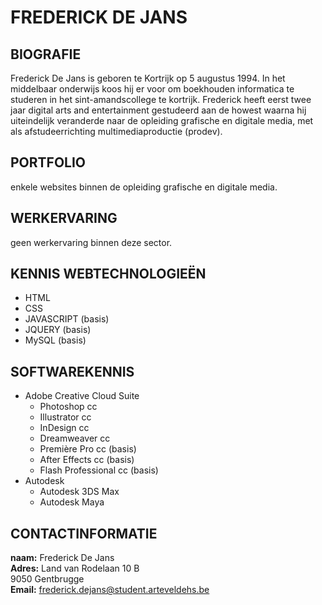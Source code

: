 FREDERICK DE JANS
===================

BIOGRAFIE
-------------

Frederick De Jans is geboren te Kortrijk op 5 augustus 1994. In het middelbaar onderwijs koos hij er voor om boekhouden informatica te studeren in het sint-amandscollege te kortrijk. Frederick heeft eerst twee jaar digital arts and entertainment gestudeerd aan de howest waarna hij uiteindelijk veranderde naar de opleiding grafische en digitale media, met als afstudeerrichting multimediaproductie (prodev).

PORTFOLIO
-------------
enkele websites binnen de opleiding grafische en digitale media.

WERKERVARING
-------------
geen werkervaring binnen deze sector.

KENNIS WEBTECHNOLOGIEËN
-------------
* HTML
* CSS
* JAVASCRIPT (basis)
* JQUERY (basis)
* MySQL (basis)

SOFTWAREKENNIS
-------------
* Adobe Creative Cloud Suite
    * Photoshop cc
	* Illustrator cc
	* InDesign cc
	* Dreamweaver cc
	* Première Pro cc (basis)
	* After Effects cc (basis)
	* Flash Professional cc (basis)
*  Autodesk
	*  Autodesk 3DS Max
	* Autodesk Maya

CONTACTINFORMATIE
-------------

**naam:** Frederick De Jans</br>
**Adres:** Land van Rodelaan 10 B</br>
				9050 Gentbrugge</br>
**Email:** frederick.dejans@student.arteveldehs.be
				
